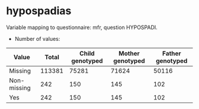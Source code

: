 # hypospadias
Variable mapping to questionnaire: mfr, question HYPOSPADI.
- Number of values:

| Value | Total | Child genotyped | Mother genotyped | Father genotyped |
| ----- | ----- | --------------- | ---------------- | ---------------- |
| Missing | 113381 | 75281 | 71624 | 50116 |
| Non-missing | 242 | 150 | 145 | 102 |
| Yes | 242 | 150 | 145 |102 |




